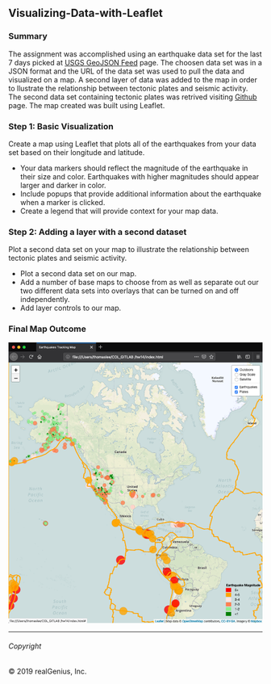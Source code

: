 ## Visualizing-Data-with-Leaflet

### Summary 
The assignment was accomplished using an earthquake data set for the last 7 days picked at [USGS GeoJSON Feed](http://earthquake.usgs.gov/earthquakes/feed/v1.0/geojson.php) page. The choosen data set was in a JSON format and the URL of the data set was used to pull the data and visualized on a map. A second layer of data was added to the map in order to llustrate the relationship between tectonic plates and seismic activity. The second data set containing tectonic plates was retrived visiting [Github](https://github.com/fraxen/tectonicplates.) page. The map created was built using Leaflet.



### Step 1: Basic Visualization 
Create a map using Leaflet that plots all of the earthquakes from your data set based on their longitude and latitude.

* Your data markers should reflect the magnitude of the earthquake in their size and color. Earthquakes with higher magnitudes should appear larger and darker in color.
* Include popups that provide additional information about the earthquake when a marker is clicked.
* Create a legend that will provide context for your map data.

### Step 2: Adding a layer with a second dataset 
Plot a second data set on your map to illustrate the relationship between tectonic plates and seismic activity. 

* Plot a second data set on our map.
* Add a number of base maps to choose from as well as separate out our two different data sets into overlays that can be turned on and off independently.
* Add layer controls to our map.

### Final Map Outcome

![](map.png)

---
###### Copyright

© 2019 realGenius, Inc.
